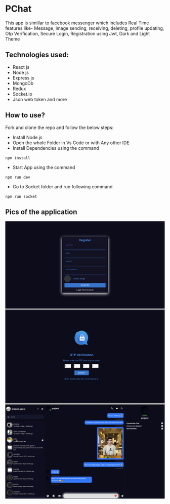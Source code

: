 # PChat

This app is simillar to facebook messenger which includes Real Time features like- Message, image sending, receiving, deleting, profile updating, Otp Verification, Secure Login, Registration using Jwt, Dark and Light Theme

## Technologies used:

- React js
- Node js
- Express js
- MongoDb
- Redux
- Socket.io
- Json web token and more

## How to use?

Fork and clone the repo and follow the below steps:

- Install Node.js
- Open the whole Folder in Vs Code or with Any other IDE
- Install Dependencies using the command

```
npm install
```

- Start App using the command

```
npm run dev
```

- Go to Socket folder and run following command

```
npm run socket
```

## Pics of the application

<img src="./frontend/public/image/registration_messenger.png">
<img src="./frontend/public/image/messenger_otp.png">
<img src="./frontend/public/image/messenger.webp">

